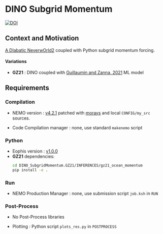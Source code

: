 # DINO Subgrid Momentum

[![DOI](https://zenodo.org/badge/776021044.svg)](https://doi.org/10.5281/zenodo.13851911)

## Context and Motivation

[A DIabatic NeverwOrld2](https://github.com/vopikamm/DINO) coupled with Python subgrid momentum forcing.

#### Variations
- **GZ21** : DINO coupled with [Guillaumin and Zanna, 2021](https://doi.org/10.1029/2021MS002534) ML model 

## Requirements

### Compilation

- NEMO version : [v4.2.1](https://forge.nemo-ocean.eu/nemo/nemo/-/releases/4.2.1) patched with [morays](https://github.com/morays-community/Patches-NEMO/tree/main/NEMO_v4.2.1) and local `CONFIG/my_src` sources.

- Code Compilation manager : none, use standard `makenemo` script


### Python

- Eophis version : [v1.0.0](https://github.com/alexis-barge/eophis/tree/v1.0.0)
- **GZ21** dependencies:
  ```bash
  cd DINO_SubgridMomentum.GZ21/INFERENCES/gz21_ocean_momentum
  pip install -e .
  ```


### Run

- NEMO Production Manager : none, use submission script `job.ksh` in `RUN`


### Post-Process

- No Post-Process libraries

- Plotting : Python script `plots_res.py` in `POSTPROCESS`

